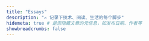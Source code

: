 ```yaml
---
title: "Essays"
description: "✍️ 记录下技术、阅读、生活的每个脚步"
hidemeta: true # 是否隐藏文章的元信息，如发布日期、作者等
showbreadcrumbs: false
---
```

